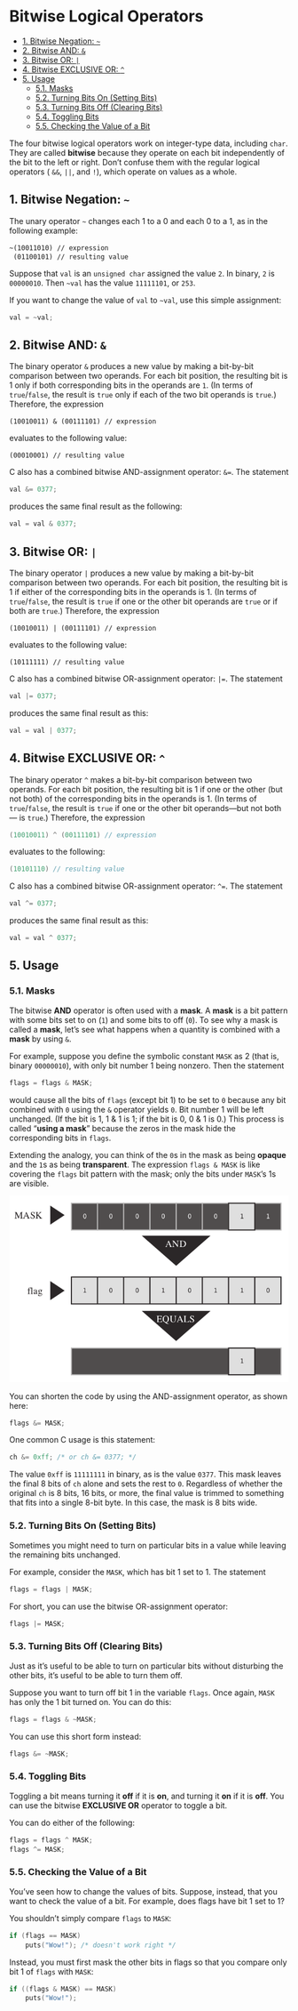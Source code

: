 # Bitwise Logical Operators

<!-- TOC -->

- [1. Bitwise Negation: `~`](#1-bitwise-negation)
- [2. Bitwise AND: `&`](#2-bitwise-and)
- [3. Bitwise OR: `|`](#3-bitwise-or)
- [4. Bitwise EXCLUSIVE OR: `^`](#4-bitwise-exclusive-or)
- [5. Usage](#5-usage)
  - [5.1. Masks](#51-masks)
  - [5.2. Turning Bits On (Setting Bits)](#52-turning-bits-on-setting-bits)
  - [5.3. Turning Bits Off (Clearing Bits)](#53-turning-bits-off-clearing-bits)
  - [5.4. Toggling Bits](#54-toggling-bits)
  - [5.5. Checking the Value of a Bit](#55-checking-the-value-of-a-bit)

<!-- /TOC -->

The four bitwise logical operators work on integer-type data, including `char`. They are called **bitwise** because they operate on each bit independently of the bit to the left or right. Don’t confuse them with the regular logical operators ( `&&`, `||`, and `!`), which operate on values as a whole.

## 1. Bitwise Negation: `~`

The unary operator `~` changes each 1 to a 0 and each 0 to a 1, as in the following example:

```text
~(10011010) // expression
 (01100101) // resulting value
```

Suppose that `val` is an `unsigned char` assigned the value `2`. In binary, `2` is `00000010`. Then `~val` has the value `11111101`, or `253`.

If you want to change the value of `val` to `~val`, use this simple assignment:

```c
val = ~val;
```

## 2. Bitwise AND: `&`

The binary operator `&` produces a new value by making a bit-by-bit comparison between two operands. For each bit position, the resulting bit is 1 only if both corresponding bits in the operands are `1`. (In terms of `true`/`false`, the result is `true` only if each of the two bit operands is `true`.) Therefore, the expression

```text
(10010011) & (00111101) // expression
```

evaluates to the following value:

```text
(00010001) // resulting value
```

C also has a combined bitwise AND-assignment operator: `&=`. The statement

```c
val &= 0377;
```

produces the same final result as the following:

```c
val = val & 0377;
```

## 3. Bitwise OR: `|`

The binary operator `|` produces a new value by making a bit-by-bit comparison between two operands. For each bit position, the resulting bit is 1 if either of the corresponding bits in the operands is 1. (In terms of `true`/`false`, the result is `true` if one or the other bit operands are `true` or if both are `true`.) Therefore, the expression

```text
(10010011) | (00111101) // expression
```

evaluates to the following value:

```text
(10111111) // resulting value
```

C also has a combined bitwise OR-assignment operator: `|=`. The statement

```c
val |= 0377;
```

produces the same final result as this:

```c
val = val | 0377;
```

## 4. Bitwise EXCLUSIVE OR: `^`

The binary operator `^` makes a bit-by-bit comparison between two operands. For each bit position, the resulting bit is 1 if one or the other (but not both) of the corresponding bits in the operands is 1. (In terms of `true`/`false`, the result is `true` if one or the other bit operands—but not both— is `true`.) Therefore, the expression

```c
(10010011) ^ (00111101) // expression
```

evaluates to the following:

```c
(10101110) // resulting value
```

C also has a combined bitwise OR-assignment operator: `^=`. The statement

```c
val ^= 0377;
```

produces the same final result as this:

```c
val = val ^ 0377;
```

## 5. Usage

### 5.1. Masks

The bitwise **AND** operator is often used with a **mask**. A **mask** is a bit pattern with some bits set to on (`1`) and some bits to off (`0`). To see why a mask is called a **mask**, let’s see what happens when a quantity is combined with a **mask** by using `&`.

For example, suppose you define the symbolic constant `MASK` as 2 (that is, binary `00000010`), with only bit number 1 being nonzero. Then the statement

```c
flags = flags & MASK;
```

would cause all the bits of `flags` (except bit 1) to be set to `0` because any bit combined with `0` using the `&` operator yields `0`. Bit number 1 will be left unchanged. (If the bit is 1, 1 & 1 is 1; if the bit is 0, 0 & 1 is 0.) This process is called “**using a mask**” because the zeros in the mask hide the corresponding bits in `flags`.

Extending the analogy, you can think of the `0`s in the mask as being **opaque** and the `1`s as being **transparent**. The expression `flags & MASK` is like covering the `flags` bit pattern with the mask; only the bits under `MASK`’s 1s are visible.

![A mask](images/a_mask.png)

You can shorten the code by using the AND-assignment operator, as shown here:

```c
flags &= MASK;
```

One common C usage is this statement:

```c
ch &= 0xff; /* or ch &= 0377; */
```

The value `0xff` is `11111111` in binary, as is the value `0377`. This mask leaves the final 8 bits of `ch` alone and sets the rest to `0`. Regardless of whether the original `ch` is 8 bits, 16 bits, or more, the final value is trimmed to something that fits into a single 8-bit byte. In this case, the mask is 8 bits wide.

### 5.2. Turning Bits On (Setting Bits)

Sometimes you might need to turn on particular bits in a value while leaving the remaining bits unchanged.

For example, consider the `MASK`, which has bit 1 set to 1. The statement

```c
flags = flags | MASK;
```

For short, you can use the bitwise OR-assignment operator:

```c
flags |= MASK;
```

### 5.3. Turning Bits Off (Clearing Bits)

Just as it’s useful to be able to turn on particular bits without disturbing the other bits, it’s useful to be able to turn them off. 

Suppose you want to turn off bit 1 in the variable `flags`. Once again, `MASK` has only the 1 bit turned on. You can do this:

```c
flags = flags & ~MASK;
```

You can use this short form instead:

```c
flags &= ~MASK;
```

### 5.4. Toggling Bits

Toggling a bit means turning it **off** if it is **on**, and turning it **on** if it is **off**. You can use the bitwise **EXCLUSIVE OR** operator to toggle a bit.

You can do either of the following:

```c
flags = flags ^ MASK;
flags ^= MASK;
```

### 5.5. Checking the Value of a Bit

You’ve seen how to change the values of bits. Suppose, instead, that you want to check the value of a bit. For example, does flags have bit 1 set to 1?

You shouldn’t simply compare `flags` to `MASK`:

```c
if (flags == MASK)
    puts("Wow!"); /* doesn't work right */
```

Instead, you must first mask the other bits in flags so that you compare only bit 1 of `flags` with `MASK`:

```c
if ((flags & MASK) == MASK)
    puts("Wow!");
```
